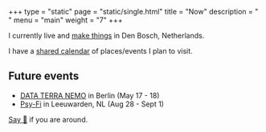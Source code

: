 +++
type = "static"
page = "static/single.html"
title = "Now"
description = " "
menu = "main"
weight = "7"
+++

I currently live and [make things](../projects) in Den Bosch, Netherlands.

I have a [shared calendar](https://calendar.google.com/calendar/embed?src=vb3ao4euc3saeoj2qambtlr5vg%40group.calendar.google.com&ctz=Europe%2FAmsterdam) of places/events I plan to visit.

## Future events

- [DATA TERRA NEMO](https://dtn.is/) in Berlin (May 17 - 18)
- [Psy-Fi](https://www.psy-fi.nl/) in Leeuwarden, NL (Aug 28 - Sept 1)

[Say 👋](https://twitter.com/nikitavoloboev) if you are around.
